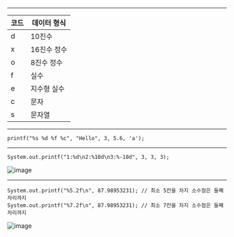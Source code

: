 ***
| 코드 | 데이터 형식 |
| ------ | ------ |
|d|10진수|
|x|16진수 정수|
|o|8진수 정수|
|f|실수|
|e|지수형 실수|
|c| 문자|
|s| 문자열 |
***
~~~
printf("%s %d %f %c", "Hello", 3, 5.6, 'a');
~~~
***
~~~
System.out.printf("1:%d\n2:%10d\n3:%-10d", 3, 3, 3);
~~~
![image](https://user-images.githubusercontent.com/58898466/150095443-399c1b95-214f-4204-802f-6204617f9b46.png)
***
~~~
System.out.printf("%5.2f\n", 87.98953231); // 최소 5칸을 차지 소수점은 둘째 자리까지
System.out.printf("%7.2f\n", 87.98953231); // 최소 7칸을 차지 소수점은 둘째 자리까지
~~~
![image](https://user-images.githubusercontent.com/58898466/150096025-9b9db3ab-eee5-4cbb-b944-4c3252ba0603.png)
